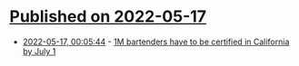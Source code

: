 # [Published on 2022-05-17](index.md)

* [2022-05-17, 00:05:44](https://news.ycombinator.com/item?id=31404504) - [1M bartenders have to be certified in California by July 1](https://craftybartending.com/california-rbs/)
